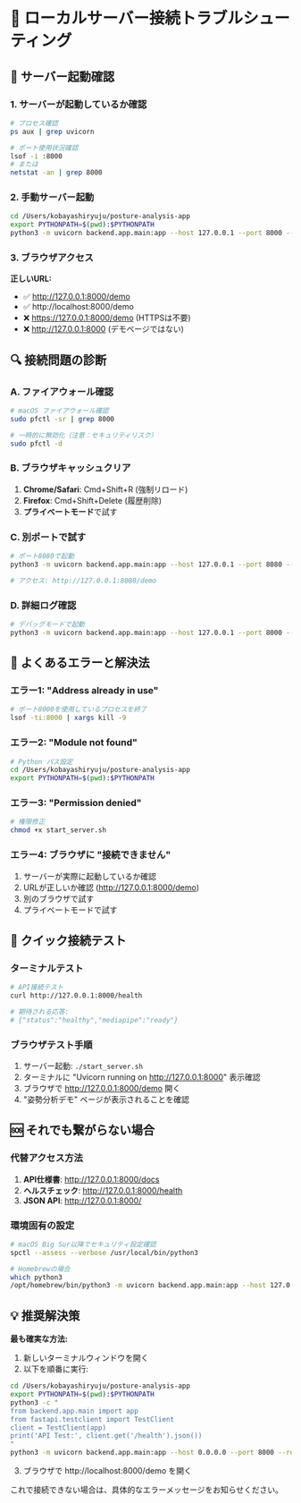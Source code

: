 # 🔧 ローカルサーバー接続トラブルシューティング

## 🚀 サーバー起動確認

### 1. サーバーが起動しているか確認

```bash
# プロセス確認
ps aux | grep uvicorn

# ポート使用状況確認
lsof -i :8000
# または
netstat -an | grep 8000
```

### 2. 手動サーバー起動

```bash
cd /Users/kobayashiryuju/posture-analysis-app
export PYTHONPATH=$(pwd):$PYTHONPATH
python3 -m uvicorn backend.app.main:app --host 127.0.0.1 --port 8000 --reload
```

### 3. ブラウザアクセス

**正しいURL:**
- ✅ http://127.0.0.1:8000/demo
- ✅ http://localhost:8000/demo
- ❌ https://127.0.0.1:8000/demo (HTTPSは不要)
- ❌ http://127.0.0.1:8000 (デモページではない)

## 🔍 接続問題の診断

### A. ファイアウォール確認

```bash
# macOS ファイアウォール確認
sudo pfctl -sr | grep 8000

# 一時的に無効化（注意：セキュリティリスク）
sudo pfctl -d
```

### B. ブラウザキャッシュクリア

1. **Chrome/Safari**: Cmd+Shift+R (強制リロード)
2. **Firefox**: Cmd+Shift+Delete (履歴削除)
3. **プライベートモード**で試す

### C. 別ポートで試す

```bash
# ポート8080で起動
python3 -m uvicorn backend.app.main:app --host 127.0.0.1 --port 8080 --reload

# アクセス: http://127.0.0.1:8080/demo
```

### D. 詳細ログ確認

```bash
# デバッグモードで起動
python3 -m uvicorn backend.app.main:app --host 127.0.0.1 --port 8000 --reload --log-level debug
```

## 🚨 よくあるエラーと解決法

### エラー1: "Address already in use"
```bash
# ポート8000を使用しているプロセスを終了
lsof -ti:8000 | xargs kill -9
```

### エラー2: "Module not found"
```bash
# Python パス設定
cd /Users/kobayashiryuju/posture-analysis-app
export PYTHONPATH=$(pwd):$PYTHONPATH
```

### エラー3: "Permission denied"
```bash
# 権限修正
chmod +x start_server.sh
```

### エラー4: ブラウザに "接続できません"
1. サーバーが実際に起動しているか確認
2. URLが正しいか確認 (http://127.0.0.1:8000/demo)
3. 別のブラウザで試す
4. プライベートモードで試す

## 📱 クイック接続テスト

### ターミナルテスト
```bash
# API接続テスト
curl http://127.0.0.1:8000/health

# 期待される応答:
# {"status":"healthy","mediapipe":"ready"}
```

### ブラウザテスト手順
1. サーバー起動: `./start_server.sh`
2. ターミナルに "Uvicorn running on http://127.0.0.1:8000" 表示確認
3. ブラウザで http://127.0.0.1:8000/demo 開く
4. "姿勢分析デモ" ページが表示されることを確認

## 🆘 それでも繋がらない場合

### 代替アクセス方法

1. **API仕様書**: http://127.0.0.1:8000/docs
2. **ヘルスチェック**: http://127.0.0.1:8000/health
3. **JSON API**: http://127.0.0.1:8000/

### 環境固有の設定

```bash
# macOS Big Sur以降でセキュリティ設定確認
spctl --assess --verbose /usr/local/bin/python3

# Homebrewの場合
which python3
/opt/homebrew/bin/python3 -m uvicorn backend.app.main:app --host 127.0.0.1 --port 8000
```

## 💡 推奨解決策

**最も確実な方法:**

1. 新しいターミナルウィンドウを開く
2. 以下を順番に実行:

```bash
cd /Users/kobayashiryuju/posture-analysis-app
export PYTHONPATH=$(pwd):$PYTHONPATH
python3 -c "
from backend.app.main import app
from fastapi.testclient import TestClient
client = TestClient(app)
print('API Test:', client.get('/health').json())
"
python3 -m uvicorn backend.app.main:app --host 0.0.0.0 --port 8000 --reload
```

3. ブラウザで http://localhost:8000/demo を開く

これで接続できない場合は、具体的なエラーメッセージをお知らせください。